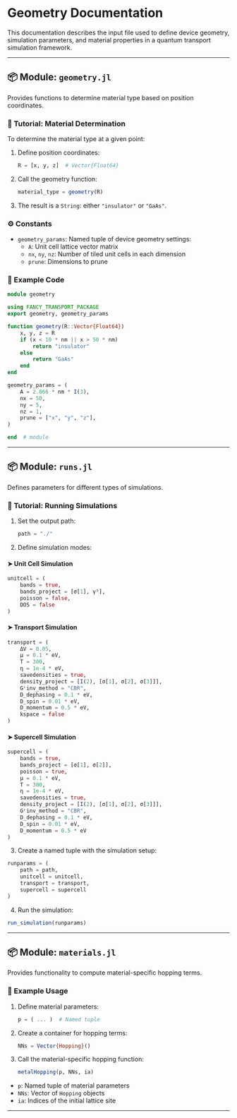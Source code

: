 # Geometry Documentation

This documentation describes the input file used to define device geometry, simulation parameters, and material properties in a quantum transport simulation framework.

---

## 📦 Module: `geometry.jl`

Provides functions to determine material type based on position coordinates.

### 🧪 Tutorial: Material Determination

To determine the material type at a given point:

1. Define position coordinates:
   ```julia
   R = [x, y, z]  # Vector{Float64}
   ```

2. Call the geometry function:
   ```julia
   material_type = geometry(R)
   ```

3. The result is a `String`: either `"insulator"` or `"GaAs"`.

### ⚙️ Constants

- `geometry_params`: Named tuple of device geometry settings:
  - `A`: Unit cell lattice vector matrix
  - `nx`, `ny`, `nz`: Number of tiled unit cells in each dimension
  - `prune`: Dimensions to prune

### 🔧 Example Code

```julia
module geometry

using FANCY_TRANSPORT_PACKAGE
export geometry, geometry_params

function geometry(R::Vector{Float64})
    x, y, z = R
    if (x < 10 * nm || x > 50 * nm)
        return "insulator"
    else
        return "GaAs"
    end
end

geometry_params = (
    A = 2.866 * nm * I(3),
    nx = 50,
    ny = 5,
    nz = 1,
    prune = ["x", "y", "z"],
)

end  # module
```

---

## 📦 Module: `runs.jl`

Defines parameters for different types of simulations.

### 🧪 Tutorial: Running Simulations

1. Set the output path:
   ```julia
   path = "./"
   ```

2. Define simulation modes:

#### ➤ Unit Cell Simulation
```julia
unitcell = (
    bands = true,
    bands_project = [σ[1], γ⁵],
    poisson = false,
    DOS = false
)
```

#### ➤ Transport Simulation
```julia
transport = (
    ΔV = 0.05,
    μ = 0.1 * eV,
    T = 300,
    η = 1e-4 * eV,
    savedensities = true,
    density_project = [I(2), [σ[1], σ[2], σ[3]]],
    Gʳinv_method = "CBR",
    D_dephasing = 0.1 * eV,
    D_spin = 0.01 * eV,
    D_momentum = 0.5 * eV,
    kspace = false
)
```

#### ➤ Supercell Simulation
```julia
supercell = (
    bands = true,
    bands_project = [σ[1], σ[2]],
    poisson = true,
    μ = 0.1 * eV,
    T = 300,
    η = 1e-4 * eV,
    savedensities = true,
    density_project = [I(2), [σ[1], σ[2], σ[3]]],
    Gʳinv_method = "CBR",
    D_dephasing = 0.1 * eV,
    D_spin = 0.01 * eV,
    D_momentum = 0.5 * eV
)
```

3. Create a named tuple with the simulation setup:
```julia
runparams = (
    path = path,
    unitcell = unitcell,
    transport = transport,
    supercell = supercell
)
```

4. Run the simulation:
```julia
run_simulation(runparams)
```

---

## 📦 Module: `materials.jl`

Provides functionality to compute material-specific hopping terms.

### 🧪 Example Usage

1. Define material parameters:
   ```julia
   p = ( ... )  # Named tuple
   ```

2. Create a container for hopping terms:
   ```julia
   NNs = Vector{Hopping}()
   ```

3. Call the material-specific hopping function:
   ```julia
   metalHopping(p, NNs, ia)
   ```

- `p`: Named tuple of material parameters
- `NNs`: Vector of `Hopping` objects
- `ia`: Indices of the initial lattice site

---